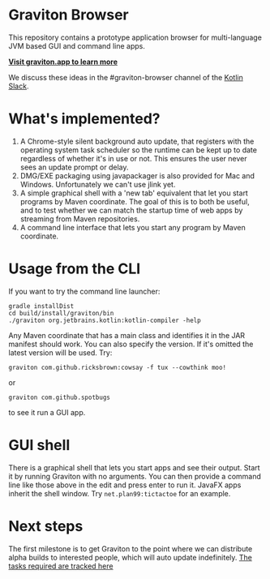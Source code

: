 # Graviton Browser

This repository contains a prototype application browser for multi-language JVM based GUI and command line apps.

**[Visit graviton.app to learn more](https://graviton.app/)**

We discuss these ideas in the #graviton-browser channel of the [Kotlin Slack](http://slack.kotlinlang.org/).

# What's implemented?

1. A Chrome-style silent background auto update, that registers with the operating system task scheduler so the runtime
   can be kept up to date regardless of whether it's in use or not. This ensures the user never sees an update prompt or delay.
2. DMG/EXE packaging using javapackager is also provided for Mac and Windows. Unfortunately we can't use jlink yet.
3. A simple graphical shell with a 'new tab' equivalent that let you start programs by Maven coordinate. The goal of this is to both
   be useful, and to test whether we can match the startup time of web apps by streaming from Maven repositories.
4. A command line interface that lets you start any program by Maven coordinate. 

# Usage from the CLI

If you want to try the command line launcher:

```
gradle installDist
cd build/install/graviton/bin
./graviton org.jetbrains.kotlin:kotlin-compiler -help
```

Any Maven coordinate that has a main class and identifies it in the JAR manifest should work. You can also specify
the version. If it's omitted the latest version will be used. Try:

`graviton com.github.ricksbrown:cowsay -f tux --cowthink moo!`

or

`graviton com.github.spotbugs`

to see it run a GUI app.

# GUI shell

There is a graphical shell that lets you start apps and see their output. Start it by running Graviton with no arguments.
You can then provide a command line like those above in the edit and press enter to run it. JavaFX apps inherit the shell
window. Try `net.plan99:tictactoe` for an example.

# Next steps

The first milestone is to get Graviton to the point where we can distribute alpha builds to interested people, which will auto update 
indefinitely. [The tasks required are tracked here](https://github.com/mikehearn/graviton-browser/projects/1)
